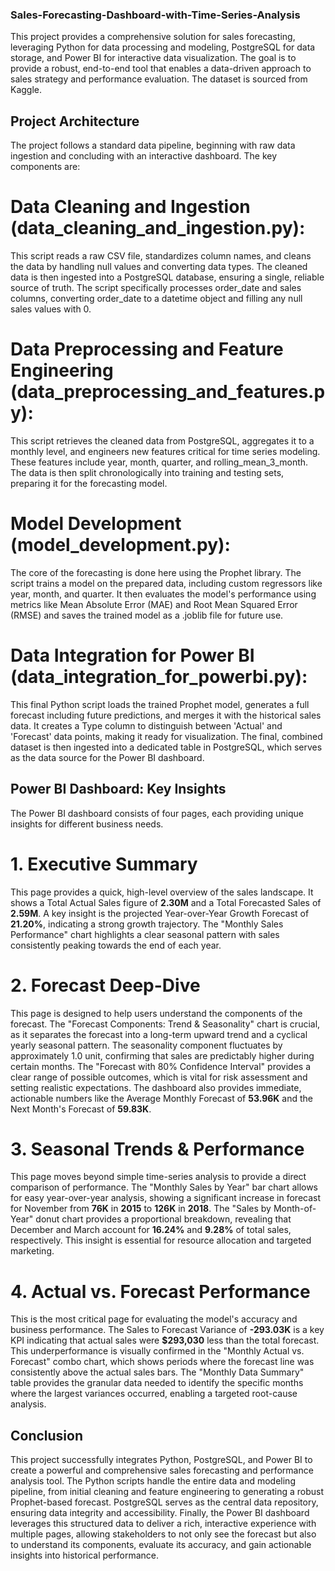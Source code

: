 ### Sales-Forecasting-Dashboard-with-Time-Series-Analysis
This project provides a comprehensive solution for sales forecasting, leveraging Python for data processing and modeling, PostgreSQL for data storage, and Power BI for interactive data visualization. The goal is to provide a robust, end-to-end tool that enables a data-driven approach to sales strategy and performance evaluation. The dataset is sourced from Kaggle.

## Project Architecture
The project follows a standard data pipeline, beginning with raw data ingestion and concluding with an interactive dashboard. The key components are:

# Data Cleaning and Ingestion (data_cleaning_and_ingestion.py): 
This script reads a raw CSV file, standardizes column names, and cleans the data by handling null values and converting data types. The cleaned data is then ingested into a PostgreSQL database, ensuring a single, reliable source of truth. The script specifically processes order_date and sales columns, converting order_date to a datetime object and filling any null sales values with 0.

# Data Preprocessing and Feature Engineering (data_preprocessing_and_features.py):
This script retrieves the cleaned data from PostgreSQL, aggregates it to a monthly level, and engineers new features critical for time series modeling. These features include year, month, quarter, and rolling_mean_3_month. The data is then split chronologically into training and testing sets, preparing it for the forecasting model.

# Model Development (model_development.py): 
The core of the forecasting is done here using the Prophet library. The script trains a model on the prepared data, including custom regressors like year, month, and quarter. It then evaluates the model's performance using metrics like Mean Absolute Error (MAE) and Root Mean Squared Error (RMSE) and saves the trained model as a .joblib file for future use.

# Data Integration for Power BI (data_integration_for_powerbi.py): 
This final Python script loads the trained Prophet model, generates a full forecast including future predictions, and merges it with the historical sales data. It creates a Type column to distinguish between 'Actual' and 'Forecast' data points, making it ready for visualization. The final, combined dataset is then ingested into a dedicated table in PostgreSQL, which serves as the data source for the Power BI dashboard.

## Power BI Dashboard: Key Insights
The Power BI dashboard consists of four pages, each providing unique insights for different business needs.

# 1. Executive Summary
This page provides a quick, high-level overview of the sales landscape. It shows a Total Actual Sales figure of **2.30M** and a Total Forecasted Sales of **2.59M**. A key insight is the projected Year-over-Year Growth Forecast of **21.20%**, indicating a strong growth trajectory. The "Monthly Sales Performance" chart highlights a clear seasonal pattern with sales consistently peaking towards the end of each year.

# 2. Forecast Deep-Dive
This page is designed to help users understand the components of the forecast. The "Forecast Components: Trend & Seasonality" chart is crucial, as it separates the forecast into a long-term upward trend and a cyclical yearly seasonal pattern. The seasonality component fluctuates by approximately 1.0 unit, confirming that sales are predictably higher during certain months. The "Forecast with 80% Confidence Interval" provides a clear range of possible outcomes, which is vital for risk assessment and setting realistic expectations. The dashboard also provides immediate, actionable numbers like the Average Monthly Forecast of **53.96K** and the Next Month's Forecast of **59.83K**.

# 3. Seasonal Trends & Performance
This page moves beyond simple time-series analysis to provide a direct comparison of performance. The "Monthly Sales by Year" bar chart allows for easy year-over-year analysis, showing a significant increase in forecast for November from **76K** in **2015** to **126K** in **2018**. The "Sales by Month-of-Year" donut chart provides a proportional breakdown, revealing that December and March account for **16.24%** and **9.28%** of total sales, respectively. This insight is essential for resource allocation and targeted marketing.

# 4. Actual vs. Forecast Performance
This is the most critical page for evaluating the model's accuracy and business performance. The Sales to Forecast Variance of **-293.03K** is a key KPI indicating that actual sales were **$293,030** less than the total forecast. This underperformance is visually confirmed in the "Monthly Actual vs. Forecast" combo chart, which shows periods where the forecast line was consistently above the actual sales bars. The "Monthly Data Summary" table provides the granular data needed to identify the specific months where the largest variances occurred, enabling a targeted root-cause analysis.

## Conclusion
This project successfully integrates Python, PostgreSQL, and Power BI to create a powerful and comprehensive sales forecasting and performance analysis tool. The Python scripts handle the entire data and modeling pipeline, from initial cleaning and feature engineering to generating a robust Prophet-based forecast. PostgreSQL serves as the central data repository, ensuring data integrity and accessibility. Finally, the Power BI dashboard leverages this structured data to deliver a rich, interactive experience with multiple pages, allowing stakeholders to not only see the forecast but also to understand its components, evaluate its accuracy, and gain actionable insights into historical performance.
